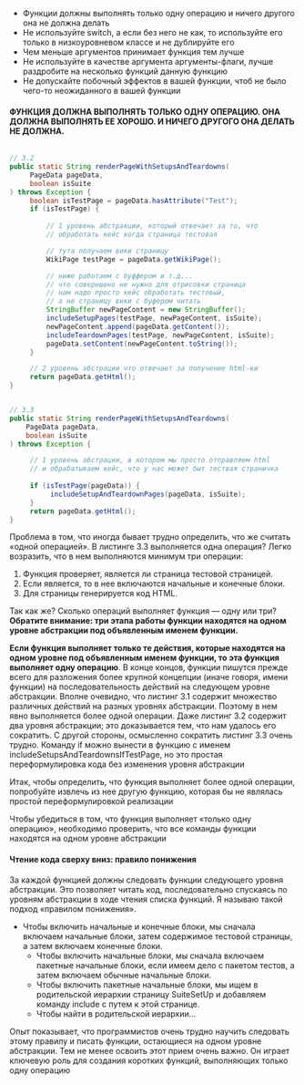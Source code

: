 - Функции должны выполнять только одну операцию и ничего другого она не должна делать
- Не используйте switch, а если без него не как, то используйте его только в низкоуровневом классе и не дублируйте его
- Чем меньше аргументов принимает функция тем лучше
- Не используйте в качестве аргумента аргументы-флаги, лучше раздробите на несколько функций данную функцию
- Не допускайте побочный эффектов в вашей функции, чтоб не было чего-то неожиданного в вашей функции 

#### ФУНКЦИЯ ДОЛЖНА ВЫПОЛНЯТЬ ТОЛЬКО ОДНУ ОПЕРАЦИЮ. ОНА ДОЛЖНА ВЫПОЛНЯТЬ ЕЕ ХОРОШО. И НИЧЕГО ДРУГОГО ОНА ДЕЛАТЬ НЕ ДОЛЖНА.

```java

// 3.2
public static String renderPageWithSetupsAndTeardowns(
	 PageData pageData, 
	 boolean isSuite
) throws Exception {
	 boolean isTestPage = pageData.hasAttribute("Test");
	 if (isTestPage) {
	 
	     // 1 уровень абстракции, который отвечает за то, что
	     // обработать кейс когда страница тестовая 

		 // тута получаем вики страницу
		 WikiPage testPage = pageData.getWikiPage();

         // ниже работаем с буффером и т.д...
         // что соверншено не нужно для отрисовки страница
         // нам надо просто кейс обработать тестовый, 
         // а не страницу вики с буфером читать
		 StringBuffer newPageContent = new StringBuffer();
		 includeSetupPages(testPage, newPageContent, isSuite);
		 newPageContent.append(pageData.getContent());
		 includeTeardownPages(testPage, newPageContent, isSuite);
		 pageData.setContent(newPageContent.toString());
	 }

     // 2 уровень абстрации что отвечает за получение html-ки
	 return pageData.getHtml();
}
```

```java 

// 3.3
public static String renderPageWithSetupsAndTeardowns(
	PageData pageData,
	boolean isSuite
) throws Exception {

	 // 1 уровень абстрации, в котором мы просто отправляем html
	 // и обрабатываем кейс, что у нас может быт тествая страничка
 
	 if (isTestPage(pageData)) {
		  includeSetupAndTeardownPages(pageData, isSuite);
	 }
	 return pageData.getHtml();
}
```

Проблема в том, что иногда бывает трудно определить, что же считать «одной операцией». В листинге 3.3 выполняется одна операция? Легко возразить, что в нем выполняются минимум три операции: 

1. Функция проверяет, является ли страница тестовой страницей. 
2. Если является, то в нее включаются начальные и конечные блоки. 
3. Для страницы генерируется код HTML. 

Так как же? Сколько операций выполняет функция — одну или три? **Обратите внимание: три этапа работы функции находятся на одном уровне абстракции под объявленным именем функции.**

**Если функция выполняет только те действия, которые находятся на одном уровне под объявленным именем функции, то эта функция выполняет одну операцию**. В конце концов, функции пишутся прежде всего для разложения более крупной концепции (иначе говоря, имени функции) на последовательность действий на следующем уровне абстракции.
Вполне очевидно, что листинг 3.1 содержит множество различных действий на разных уровнях абстракции. Поэтому в нем явно выполняется более одной операции. Даже листинг 3.2 содержит два уровня абстракции; это доказывается тем, что нам удалось его сократить. С другой стороны, осмысленно сократить листинг 3.3 очень трудно. Команду if можно вынести в функцию с именем includeSetupsAndTeardownsIfTestPage, но это простая переформулировка кода без изменения уровня абстракции

Итак, чтобы определить, что функция выполняет более одной операции, попробуйте извлечь из нее другую функцию, которая бы не являлась простой переформулировкой реализации

Чтобы убедиться в том, что функция выполняет «только одну операцию», необходимо проверить, что все команды функции находятся на одном уровне абстракции

#### Чтение кода сверху вниз: правило понижения
За каждой функцией должны следовать функции следующего уровня абстракции. Это позволяет читать код, последовательно спускаясь по уровням абстракции в ходе чтения списка функций. Я называю такой подход «правилом понижения».
- Чтобы включить начальные и конечные блоки, мы сначала включаем начальные блоки, затем содержимое тестовой страницы, а затем включаем конечные блоки. 
	- Чтобы включить начальные блоки, мы сначала включаем пакетные начальные блоки, если имеем дело с пакетом тестов, а затем включаем обычные начальные блоки. 
	- Чтобы включить пакетные начальные блоки, мы ищем в родительской иерархии страницу SuiteSetUp и добавляем команду include с путем к этой странице.
	-  Чтобы найти в родительской иерархии…

Опыт показывает, что программистов очень трудно научить следовать этому правилу и писать функции, остающиеся на одном уровне абстракции. Тем не менее освоить этот прием очень важно. Он играет ключевую роль для создания коротких функций, выполняющих только одну операцию
